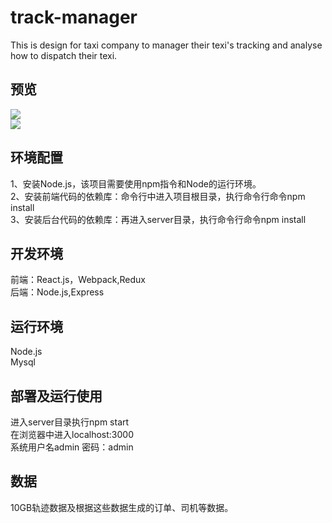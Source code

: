 ﻿# track-manager
 
This is design for taxi company to manager their texi's tracking and analyse how to dispatch their texi.

预览
--
![](https://github.com/ZeroWangZY/track-manager/raw/master/pics/preview1.PNG)  <br>
![](https://github.com/ZeroWangZY/track-manager/raw/master/pics/preview2.PNG)
<br>

环境配置
-----
1、安装Node.js，该项目需要使用npm指令和Node的运行环境。<br>
2、安装前端代码的依赖库：命令行中进入项目根目录，执行命令行命令npm install<br>
3、安装后台代码的依赖库：再进入server目录，执行命令行命令npm install<br>

开发环境
--
前端：React.js，Webpack,Redux<br>
后端：Node.js,Express<br>

运行环境
--
Node.js<br>
Mysql<br>

部署及运行使用
--
进入server目录执行npm start<br>
在浏览器中进入localhost:3000<br>
系统用户名admin 密码：admin<br>

数据
--
10GB轨迹数据及根据这些数据生成的订单、司机等数据。






